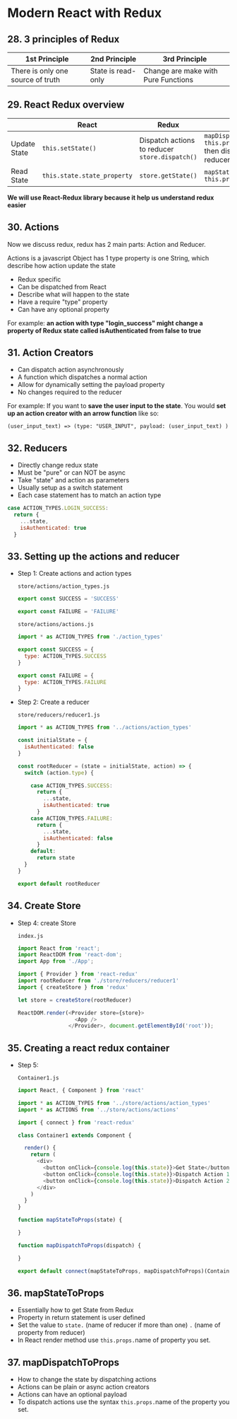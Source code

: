 # Modern React with Redux

## 28. 3 principles of Redux

|1st Principle | 2nd Principle | 3rd Principle |
|---|---|---|
|There is only one source of truth|State is read-only|Change are make with Pure Functions|

## 29. React Redux overview

||React|Redux|React-Redux|
|---|---|---|---|
|Update State|`this.setState()`|Dispatch actions to reducer `store.dispatch()`|`mapDispatchToProps()` `this.props.dispatch_action()` then dispatch actions to the reducer|
|Read State|`this.state.state_property`|`store.getState()`|`mapStateToProps()` `this.props.state_property`|

**We will use React-Redux library because it help us understand redux easier**

## 30. Actions

Now we discuss redux, redux has 2 main parts: Action and Reducer.

Actions is a javascript Object has 1 type property is one String, which describe how action update the state

- Redux specific
- Can be dispatched from React
- Describe what will happen to the state
- Have a require "type" property
- Can have any optional property

For example: **an action with type "login_success" might change a property of Redux state called isAuthenticated from false to true**

## 31. Action Creators

- Can dispatch action asynchronously
- A function which dispatches a normal action
- Allow for dynamically setting the payload property
- No changes required to the reducer
  
For example: If you want to **save the user input to the state**. You would **set up an action creator with an arrow function** like so:

`(user_input_text) => (type: "USER_INPUT", payload: (user_input_text) )`

## 32. Reducers

- Directly change redux state
- Must be "pure" or can NOT be async
- Take "state" and action as parameters
- Usually setup as a switch statement
- Each case statement has to match an action type

```js
case ACTION_TYPES.LOGIN_SUCCESS:
  return {
    ...state,
    isAuthenticated: true
  }
```

## 33. Setting up the actions and reducer

- Step 1: Create actions and action types

  `store/actions/action_types.js`

  ```js
  export const SUCCESS = 'SUCCESS'

  export const FAILURE = 'FAILURE'
  ```

  `store/actions/actions.js`

  ```js
  import * as ACTION_TYPES from './action_types'

  export const SUCCESS = {
    type: ACTION_TYPES.SUCCESS
  }

  export const FAILURE = {
    type: ACTION_TYPES.FAILURE
  }
  ```

- Step 2: Create a reducer
  
  `store/reducers/reducer1.js`

  ```js
  import * as ACTION_TYPES from '../actions/action_types'

  const initialState = {
    isAuthenticated: false
  }

  const rootReducer = (state = initialState, action) => {
    switch (action.type) {

      case ACTION_TYPES.SUCCESS:
        return {
          ...state,
          isAuthenticated: true
        }
      case ACTION_TYPES.FAILURE:
        return {
          ...state,
          isAuthenticated: false
        }
      default:
        return state
    }
  }

  export default rootReducer
  ```

## 34. Create Store

- Step 4: create Store
  
  `index.js`

  ```js
  import React from 'react';
  import ReactDOM from 'react-dom';
  import App from './App';

  import { Provider } from 'react-redux'
  import rootReducer from './store/reducers/reducer1'
  import { createStore } from 'redux'

  let store = createStore(rootReducer)

  ReactDOM.render(<Provider store={store}>
                    <App />
                  </Provider>, document.getElementById('root'));

  ```

## 35. Creating a react redux container

- Step 5:
  
  `Container1.js`

  ```js
  import React, { Component } from 'react'

  import * as ACTION_TYPES from '../store/actions/action_types'
  import * as ACTIONS from '../store/actions/actions'

  import { connect } from 'react-redux'

  class Container1 extends Component {

    render() {
      return (
        <div>
          <button onClick={console.log(this.state)}>Get State</button>
          <button onClick={console.log(this.state)}>Dispatch Action 1</button>
          <button onClick={console.log(this.state)}>Dispatch Action 2</button>
        </div>
      )
    }
  }

  function mapStateToProps(state) {

  }

  function mapDispatchToProps(dispatch) {

  }

  export default connect(mapStateToProps, mapDispatchToProps)(Container1)
  ```

## 36. mapStateToProps

- Essentially how to get State from Redux
- Property in return statement is user defined
- Set the value to `state.` (name of reducer if more than one) `.` (name of property from reducer)
- In React render method use `this.props.`name of property you set.

## 37. mapDispatchToProps

- How to change the state by dispatching actions
- Actions can be plain or async action creators
- Actions can have an optional payload
- To dispatch actions use the syntax `this.props.`name of the property you set.

